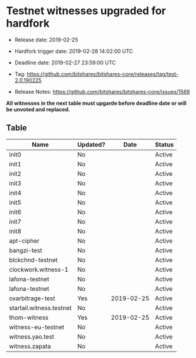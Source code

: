 # Testnet witnesses upgraded for hardfork

- Release date: 2019-02-25

- Hardfork trigger date: 2019-02-28 14:02:00 UTC

- Deadline date: 2019-02-27 23:59:00 UTC

- Tag: https://github.com/bitshares/bitshares-core/releases/tag/test-2.0.190225

- Release Notes: https://github.com/bitshares/bitshares-core/issues/1569

**All witnesses in the next table must upgarde before deadline date or will be unvoted and replaced.**

## Table

Name | Updated? | Date | Status
---|---|---|---
init0 |No | | Active
init1 |No | | Active
init2 |No | | Active
init3 |No | | Active
init4 |No | | Active
init5 |No | | Active
init6 |No | | Active
init7 |No | | Active
init8 |No | | Active
apt-cipher |No | | Active
bangzi-test |No | | Active
blckchnd-testnet |No | | Active
clockwork.witness-1 |No | | Active
lafona-testnet |No | | Active
lafona-testnet |No | | Active
oxarbitrage-test |Yes |2019-02-25 | Active
startail.witness.testnet |No | | Active
thom-witness |Yes | 2019-02-25 | Active
witness-eu-testnet |No | | Active
witness.yao.test |No | | Active
witness.zapata |No | | Active
